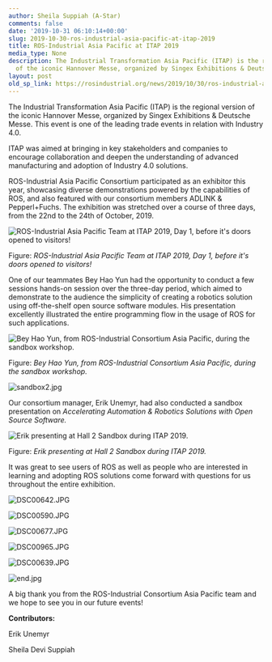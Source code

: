 ```yaml
---
author: Sheila Suppiah (A-Star)
comments: false
date: '2019-10-31 06:10:14+00:00'
slug: 2019-10-30-ros-industrial-asia-pacific-at-itap-2019
title: ROS-Industrial Asia Pacific at ITAP 2019
media_type: None
description: The Industrial Transformation Asia Pacific (ITAP) is the regional version
  of the iconic Hannover Messe, organized by Singex Exhibitions & Deutsche ...
layout: post
old_sp_link: https://rosindustrial.org/news/2019/10/30/ros-industrial-asia-pacific-at-itap-2019
---
```


The Industrial Transformation Asia Pacific (ITAP) is the regional version of the iconic Hannover Messe, organized by Singex Exhibitions & Deutsche Messe. This event is one of the leading trade events in relation with Industry 4.0.

ITAP was aimed at bringing in key stakeholders and companies to encourage collaboration and deepen the understanding of advanced manufacturing and adoption of Industry 4.0 solutions.

ROS-Industrial Asia Pacific Consortium participated as an exhibitor this year, showcasing diverse demonstrations powered by the capabilities of ROS, and also featured with our consortium members ADLINK & Pepperl+Fuchs. The exhibition was stretched over a course of three days, from the 22nd to the 24th of October, 2019.

![ROS-Industrial Asia Pacific Team at ITAP 2019, Day 1, before it's doors opened to visitors!](https://images.squarespace-cdn.com/content/v1/51df34b1e4b08840dcfd2841/1572493707198-EBZRODEDXRRCX2XQBEYI/DSC00532.jpg)

Figure: *ROS-Industrial Asia Pacific Team at ITAP 2019, Day 1, before it's doors opened to visitors!*

One of our teammates Bey Hao Yun had the opportunity to conduct a few sessions hands-on session over the three-day period, which aimed to demonstrate to the audience the simplicity of creating a robotics solution using off-the-shelf open source software modules. His presentation excellently illustrated the entire programming flow in the usage of ROS for such applications.

![Bey Hao Yun, from ROS-Industrial Consortium Asia Pacific, during the sandbox workshop.](https://images.squarespace-cdn.com/content/v1/51df34b1e4b08840dcfd2841/1572493793285-7P0V9D1934BCJ2CRA3MC/sandbox1.jpg)

Figure: *Bey Hao Yun, from ROS-Industrial Consortium Asia Pacific, during the sandbox workshop.*

![sandbox2.jpg](https://images.squarespace-cdn.com/content/v1/51df34b1e4b08840dcfd2841/1572500821651-1VLGHEDP6LE3P99MEXYD/sandbox2.jpg)

Our consortium manager, Erik Unemyr, had also conducted a sandbox presentation on *Accelerating Automation & Robotics Solutions with Open Source Software.*

![Erik presenting at Hall 2 Sandbox during ITAP 2019.](https://images.squarespace-cdn.com/content/v1/51df34b1e4b08840dcfd2841/1572500942958-AYGW0K7P8U1OJ8UFBO4K/DSC00871.jpg)

Figure: *Erik presenting at Hall 2 Sandbox during ITAP 2019.*

It was great to see users of ROS as well as people who are interested in learning and adopting ROS solutions come forward with questions for us throughout the entire exhibition.

![DSC00642.JPG](https://images.squarespace-cdn.com/content/v1/51df34b1e4b08840dcfd2841/1572501250255-5117SHCI1G89OPY8MBM1/DSC00642.JPG)

![DSC00590.JPG](https://images.squarespace-cdn.com/content/v1/51df34b1e4b08840dcfd2841/1572501380327-YTFWEQ7BHM6AKDB3LLB1/DSC00590.JPG)

![DSC00677.JPG](https://images.squarespace-cdn.com/content/v1/51df34b1e4b08840dcfd2841/1572501454124-G3F1ILUUXYLOZCZ9B2XN/DSC00677.JPG)

![DSC00965.JPG](https://images.squarespace-cdn.com/content/v1/51df34b1e4b08840dcfd2841/1572501572143-5NDG1U437X7XHJYQCHKK/DSC00965.JPG)

![DSC00639.JPG](https://images.squarespace-cdn.com/content/v1/51df34b1e4b08840dcfd2841/1572501906578-ZVFZ0FMDU4B2F8JHQ55F/DSC00639.JPG)

![end.jpg](https://images.squarespace-cdn.com/content/v1/51df34b1e4b08840dcfd2841/1572501991709-UNOJKPMU9VNSFAB2R8FX/end.jpg)

A big thank you from the ROS-Industrial Consortium Asia Pacific team and we hope to see you in our future events!

**Contributors:**

Erik Unemyr

Sheila Devi Suppiah


